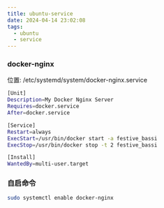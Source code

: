 ```yaml
---
title: ubuntu-service
date: 2024-04-14 23:02:08
tags: 
  - ubuntu
  - service
---
```

### docker-nginx
位置: /etc/systemd/system/docker-nginx.service
```sh
[Unit]
Description=My Docker Nginx Server
Requires=docker.service
After=docker.service

[Service]
Restart=always
ExecStart=/usr/bin/docker start -a festive_bassi
ExecStop=/usr/bin/docker stop -t 2 festive_bassi

[Install]
WantedBy=multi-user.target
```

### 自启命令
```sh
sudo systemctl enable docker-nginx
```

